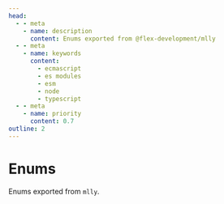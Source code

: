```yaml
---
head:
  - - meta
    - name: description
      content: Enums exported from @flex-development/mlly
  - - meta
    - name: keywords
      content:
        - ecmascript
        - es modules
        - esm
        - node
        - typescript
  - - meta
    - name: priority
      content: 0.7
outline: 2
---
```


# Enums

Enums exported from `mlly`.

<script setup lang='ts'>
import { useData } from 'vitepress'
import type ThemeConfig from '../.vitepress/theme/config'
import type Documentation from '../.vitepress/theme/documentation'

const { site } = useData<ThemeConfig>()
const { documentation } = site.value.themeConfig

/**
 * Documentation objects.
 *
 * @const {Documentation[]} docs
 */
const docs: Documentation[] = documentation.filter(doc => {
  return /src\/enums\/[\w-]+\.ts$/.test(doc.file)
})
</script>

<Doc v-for='doc in docs' :doc='doc.doc' :key='doc.file' />
